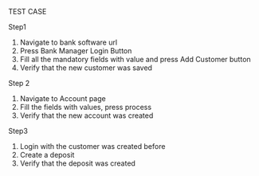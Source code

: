 TEST CASE

Step1     
1. Navigate to bank software url 
2. Press Bank Manager Login Button
3. Fill all the mandatory fields with value and press Add Customer button
4. Verify that the new customer was saved

Step 2
1. Navigate to Account page
2. Fill the fields with values, press process
3. Verify that the new account was created

Step3
1. Login with the customer was created before
2. Create a deposit
3. Verify that the deposit was created
